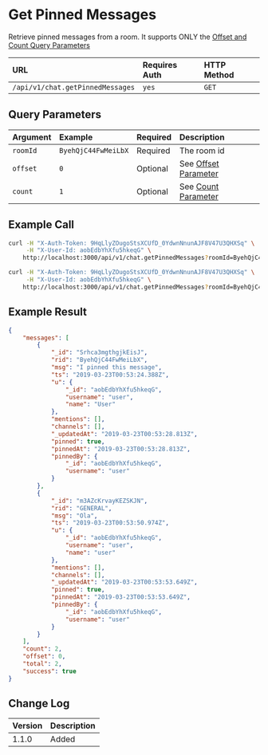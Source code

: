 # Get Pinned Messages

Retrieve pinned messages from a room. It supports ONLY the [Offset and Count Query Parameters](../../offset-and-count-and-sort-info/)

| URL | Requires Auth | HTTP Method |
| :--- | :--- | :--- |
| `/api/v1/chat.getPinnedMessages` | `yes` | `GET` |

## Query Parameters

| Argument | Example | Required | Description |
| :--- | :--- | :--- | :--- |
| `roomId` | `ByehQjC44FwMeiLbX` | Required | The room id |
| `offset` | `0` | Optional | See [Offset Parameter](../../offset-and-count-and-sort-info/) |
| `count` | `1` | Optional | See [Count Parameter](../../offset-and-count-and-sort-info/) |

## Example Call

```bash
curl -H "X-Auth-Token: 9HqLlyZOugoStsXCUfD_0YdwnNnunAJF8V47U3QHXSq" \
     -H "X-User-Id: aobEdbYhXfu5hkeqG" \
    http://localhost:3000/api/v1/chat.getPinnedMessages?roomId=ByehQjC44FwMeiLbX
```

```bash
curl -H "X-Auth-Token: 9HqLlyZOugoStsXCUfD_0YdwnNnunAJF8V47U3QHXSq" \
     -H "X-User-Id: aobEdbYhXfu5hkeqG" \
    http://localhost:3000/api/v1/chat.getPinnedMessages?roomId=ByehQjC44FwMeiLbX&count=2&offset=0
```

## Example Result

```json
{
    "messages": [
        {
            "_id": "Srhca3mgthgjkEisJ",
            "rid": "ByehQjC44FwMeiLbX",
            "msg": "I pinned this message",
            "ts": "2019-03-23T00:53:24.388Z",
            "u": {
                "_id": "aobEdbYhXfu5hkeqG",
                "username": "user",
                "name": "User"
            },
            "mentions": [],
            "channels": [],
            "_updatedAt": "2019-03-23T00:53:28.813Z",
            "pinned": true,
            "pinnedAt": "2019-03-23T00:53:28.813Z",
            "pinnedBy": {
                "_id": "aobEdbYhXfu5hkeqG",
                "username": "user"
            }
        },
        {
            "_id": "m3AZcKrvayKEZSKJN",
            "rid": "GENERAL",
            "msg": "Ola",
            "ts": "2019-03-23T00:53:50.974Z",
            "u": {
                "_id": "aobEdbYhXfu5hkeqG",
                "username": "user",
                "name": "user"
            },
            "mentions": [],
            "channels": [],
            "_updatedAt": "2019-03-23T00:53:53.649Z",
            "pinned": true,
            "pinnedAt": "2019-03-23T00:53:53.649Z",
            "pinnedBy": {
                "_id": "aobEdbYhXfu5hkeqG",
                "username": "user"
            }
        }
    ],
    "count": 2,
    "offset": 0,
    "total": 2,
    "success": true
}
```

## Change Log

| Version | Description |
| :--- | :--- |
| 1.1.0 | Added |
